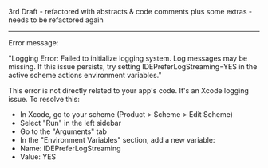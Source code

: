 3rd Draft - refactored with abstracts & code comments plus some extras - needs to be refactored again

- - - -

Error message:

"Logging Error: Failed to initialize logging system. Log messages may be missing. If this issue persists, try setting IDEPreferLogStreaming=YES in the active scheme actions environment variables."

This error is not directly related to your app's code. It's an Xcode logging issue. To resolve this:

* In Xcode, go to your scheme (Product > Scheme > Edit Scheme)
* Select "Run" in the left sidebar
* Go to the "Arguments" tab
* In the "Environment Variables" section, add a new variable:
* Name: IDEPreferLogStreaming
* Value: YES
